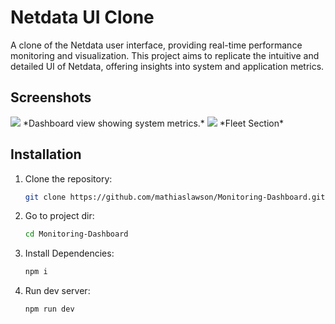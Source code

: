 # Netdata UI Clone

A clone of the Netdata user interface, providing real-time performance monitoring and visualization. This project aims to replicate the intuitive and detailed UI of Netdata, offering insights into system and application metrics.

## Screenshots

<img src="https://utfs.io/f/00cd3bb8-8743-4339-8fbf-82b90e240529-qe3364.png">
*Dashboard view showing system metrics.*

<img src="https://utfs.io/f/5438719e-aded-4806-85a1-05e74c07277d-1m24i6.png">
*Fleet Section*

## Installation

1. Clone the repository:
   ```sh
   git clone https://github.com/mathiaslawson/Monitoring-Dashboard.git

2. Go to project dir:
   ```sh
   cd Monitoring-Dashboard

3. Install Dependencies:
   ```sh
   npm i

4. Run dev server:
   ```sh
   npm run dev

   
